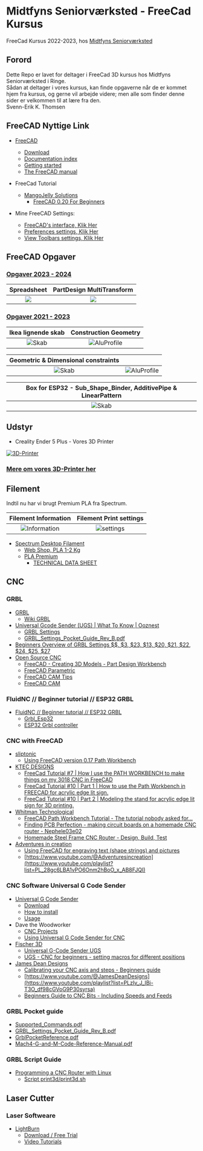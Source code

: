 # Midtfyns Seniorværksted - FreeCad Kursus

FreeCad Kursus 2022-2023, hos [Midtfyns Seniorværksted](https://goo.gl/maps/WXFCVKzskd565Whi8)

## Forord  

Dette Repo er lavet for deltager i FreeCad 3D kursus hos Midtfyns Seniorværksted i Ringe.  
Sådan at deltager i vores kursus, kan finde opgaverne når de er kommet hjem fra kursus, og gerne vil arbejde videre; men alle som finder denne sider er velkommen til at lære fra den.  
Svenn-Erik K. Thomsen

## FreeCAD Nyttige Link

* [FreeCAD](https://www.freecadweb.org/)
  * [Download](https://www.freecadweb.org/downloads.php)
  * [Documentation index](https://wiki.freecad.org/)
  * [Getting started](https://wiki.freecad.org/Getting_started)
  * [The FreeCAD manual](https://wiki.freecad.org/Manual)
* FreeCad Tutorial
  * [MangoJelly Solutions](https://www.youtube.com/c/MangoJellySolutions/playlists)
    * [FreeCAD 0.20 For Beginners](https://www.youtube.com/playlist?list=PLWuyJLVUNtc0UszswD0oD5q4VeWTrK7JC)

* Mine FreeCAD Settings:
  * [FreeCAD's interface, Klik Her](./FreeCAD_%20interface.md)
  * [Preferences settings, Klik Her](./PreferencesSettings.md)  
  * [View Toolbars settings, Klik Her](./ViewToolbarsSettings.md)

## FreeCAD Opgaver

### [Opgaver 2023 - 2024](./Opgaver/2023-2024/2023-2024.md)

|Spreadsheet|PartDesign MultiTransform|
|:---:|:---:|
|![](./Opgaver/2023-2024/NotePad/Images/Skærmbillede%20fra%202023-08-29%2016-15-28.png)|![](./Opgaver/2023-2024/PapirHolder/Images/Skærmbillede%20fra%202023-08-29%2016-04-38.png)

### [Opgaver 2021 - 2023](./Opgaver/2021-2023/2021-2023.md)

|Ikea lignende skab|Construction Geometry|
|:---:|:---:|
|![Skab](./Opgaver/2021-2023/001_PartDesign/Images/001.000_PartDesign_skabsSider.png)|![AluProfile](./Opgaver/2021-2023/002_PartDesign-AluProfile/Images/Opgave_002.png)

|Geometric & Dimensional constraints||
|:---:|:---:|
|![Skab](./Opgaver/2021-2023/003_Sketcher%20Symmetry%20-%20Geometric%20&%20Dimensional%20constraints/Images/Sketch002/20x40_Sketch.png)|![AluProfile](./Opgaver/2021-2023/002_PartDesign-AluProfile/Images/Opgave_002.png)

|Box for ESP32 - Sub_Shape_Binder, AdditivePipe & LinearPattern|
|:---:|
|![Skab](./Opgaver/2021-2023/005_Lars_Skjærris/Images/Skærmbillede%20fra%202022-11-27%2020-39-26.png)|

## Udstyr

* Creality Ender 5 Plus - Vores 3D Printer

[![3D-Printer](./3D-Printer/CR-Ender5_Pro_Plus/Image/Creality-Ender-5-Plus-510x510.webp)](./3D-Printer/CR-Ender5_Pro_Plus/README.md)

### [Mere om vores 3D-Printer her](./3D-Printer/CR-Ender5_Pro_Plus/README.md)

## Filement

Indtil nu har vi brugt Premium PLA fra Spectrum.

|Filement Information |Filement Print settings |
|:---:|:---:|
|![Information](./Images/Filement_1.png)|![settings](./Images/Filement_2.png)| 

* [Spectrum Desktop Filament](https://spectrumfilaments.com/en/products-serie/desktopline/) 
  * [Web Shop, PLA 1-2 Kg](https://shop.spectrumfilaments.com/eng_m_PLA-1630.html?filter_traits[51]=107,131&filter_traits[19]=20)
  * [PLA Premium](https://cdn.3dstore.dk/wp-content/uploads/2021/03/Spectrum_Catalogue_2019.pdf)
    * [TECHNICAL DATA SHEET](https://spectrumfilaments.com/wp-content/uploads/2021/12/en_tds_spectrum_pla_premium.pdf)

## CNC


### GRBL

* [GRBL](https://github.com/grbl/grbl)
  * [Wiki GRBL](https://github.com/grbl/grbl/wiki)
* [Universal Gcode Sender (UGS) | What To Know | Ooznest](https://youtu.be/ElzJ1Qhz4WE)
  * [GRBL Settings](https://github.com/gnea/grbl/blob/master/doc/markdown/settings.md)
  * [GRBL_Settings_Pocket_Guide_Rev_B.pdf](https://www.diymachining.com/downloads/GRBL_Settings_Pocket_Guide_Rev_B.pdf)
* [Beginners Overview of GRBL Settings $$, $3, $23, $13, $20, $21, $22, $24, $25, $27](https://youtu.be/MJYzm6X-9gw)
* [Open Source CNC](https://www.youtube.com/@opensourcecnc/playlists)
  * [FreeCAD - Creating 3D Models - Part Design Workbench](https://www.youtube.com/playlist?list=PLaUEbWaf2rhQWIOb8SrPwdokZRuRb7JY8)
  * [FreeCAD Parametric](https://www.youtube.com/playlist?list=PLaUEbWaf2rhRcKVI0BmaIjIaYItqfy6RN)
  * [FreeCAD CAM Tips](https://www.youtube.com/playlist?list=PLaUEbWaf2rhQQYlrniWFJNxKmyYmNY8Zv)
  * [FreeCAD CAM](https://www.youtube.com/playlist?list=PLaUEbWaf2rhSGcjQK9LYuL4PkV1GzjeIY)

### FluidNC // Beginner tutorial // ESP32 GRBL

* [FluidNC // Beginner tutorial // ESP32 GRBL](https://youtu.be/RSuW-UMqJsY)
  * [Grbl_Esp32](https://github.com/bdring/Grbl_Esp32)
  * [ESP32 Grbl controller](https://youtu.be/u4hEdR1ZI_I)

### CNC with FreeCAD

* [sliptonic](https://www.youtube.com/@sliptonic)
  * [Using FreeCAD version 0.17 Path Workbench](https://www.youtube.com/playlist?list=PLEuOia-QxyFJZSpqb0xOHc9t7MLdCO3io)
* [KTEC DESIGNS](https://www.youtube.com/@KTECDesigns)
  * [FreeCad Tutorial #7 | How I use the PATH WORKBENCH to make things on my 3018 CNC in FreeCAD](https://youtu.be/XRNnWAUoXrk)
  * [FreeCad Tutorial #10 | Part 1 | How to use the Path Workbench in FREECAD for acrylic edge lit sign.](https://youtu.be/_ZxM0twbz1Q?list=PL6RKdWYQKxJDpz3tKf82Nfgy9GwzdyQNg)
  * [FreeCad Tutorial #10 | Part 2 | Modeling the stand for acrylic edge lit sign for 3D printing.](https://youtu.be/ZXwTYLYdh5s?list=PL6RKdWYQKxJDpz3tKf82Nfgy9GwzdyQNg)
* [Whitman Technological](https://www.youtube.com/@WhitmanTechnological)
  * [FreeCAD Path Workbench Tutorial - The tutorial nobody asked for...](https://youtu.be/RpNHMKk8z_8)
  * [Finding PCB Perfection - making circuit boards on a homemade CNC router - Nephele03e02](https://youtu.be/I-4te60dIWs)
  * [Homemade Steel Frame CNC Router - Design, Build, Test](https://youtu.be/vtPmPFdVZ4g)
* [Adventures in creation](https://www.youtube.com/@Adventuresincreation)
  * [Using FreeCAD for engraving text (shape strings) and pictures](https://youtu.be/juzDSwGya1E)
  * [https://www.youtube.com/@Adventuresincreation](https://www.youtube.com/playlist?list=PL_28gc6LBA1vPO6Onm2hBoO_x_AB8FJQI)

### CNC Software Universal G Code Sender

* [Universal G Code Sender](https://winder.github.io/ugs_website/)
  * [Download](https://winder.github.io/ugs_website/download/)
  * [How to install](https://winder.github.io/ugs_website/installing/)
  * [Usage](https://winder.github.io/ugs_website/usage/)
* Dave the Woodworker
  * [CNC Projects](https://www.youtube.com/playlist?list=PLsoi4JfmUr3x11nMnElFrquepj6z0foDL)
  * [Using Universal G Code Sender for CNC](https://youtu.be/AmHsXaX4Als "Dave the Woodworker")
* [Fischer 3D](https://www.youtube.com/@fischer3d/playlists)
  * [Universal G-Code Sender UGS](https://www.youtube.com/playlist?list=PL0LycNfr_SjK8a9Ah5fgdfGTNtlBRVcGw)
  * [UGS - CNC for beginners - setting macros for different positions](https://youtu.be/xX0QgQEaqBg "Fischer 3D")
* [James Dean Designs](https://www.youtube.com/@JamesDeanDesigns)
  * [Calibrating your CNC axis and steps - Beginners guide](https://youtu.be/nGwUf8uNWBU)
  * [https://www.youtube.com/@JamesDeanDesigns](https://www.youtube.com/playlist?list=PLzIv_J_IBi-T3O_df98cGVoG9P30syrsa)
  * [Beginners Guide to CNC Bits - Including Speeds and Feeds](https://youtu.be/obwwoEAbBjc)

### GRBL Pocket guide

* [Supported_Commands.pdf](https://community.ptc.com/sejnu66972/attachments/sejnu66972/partassemblydesign/31034/2/Supported_Commands.pdf)
* [GRBL_Settings_Pocket_Guide_Rev_B.pdf](https://www.diymachining.com/downloads/GRBL_Settings_Pocket_Guide_Rev_B.pdf)
* [GrblPocketReference.pdf](https://lachiver.fr/Accueil/res/GrblPocketReference.pdf)
* [Mach4-G-and-M-Code-Reference-Manual.pdf](https://machmotion.com/downloads/GCode/Mach4-G-and-M-Code-Reference-Manual.pdf)

### GRBL Script Guide

* [Programming a CNC Router with Linux](https://youtu.be/fFfqWu1rMxk)
  * [Script print3d/print3d.sh](https://github.com/ericomeehan/print3d/blob/main/print3d.sh)


## Laser Cutter

### Laser Softweare

* [LightBurn](https://lightburnsoftware.com/)
  * [Download / Free Trial](https://lightburnsoftware.com/pages/download-trial)
  * [Video Tutorials](https://lightburnsoftware.com/pages/tutorials)
